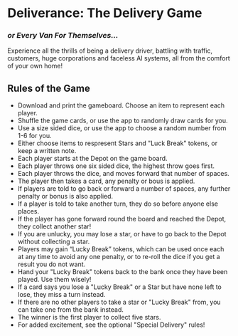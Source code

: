 # Deliverance: The Delivery Game
### *or Every Van For Themselves...*
Experience all the thrills of being a delivery driver, battling with traffic, customers, huge corporations and faceless AI systems, all from the comfort of your own home! 
## Rules of the Game
* Download and print the gameboard. Choose an item to represent each player.
* Shuffle the game cards, or use the app to randomly draw cards for you.
* Use a size sided dice, or use the app to choose a random number from 1-6 for you.
* Either choose items to respresent Stars and "Luck Break" tokens, or keep a written note.
* Each player starts at the Depot on the game board.
* Each player throws one six sided dice, the highest throw goes first.
* Each player throws the dice, and moves forward that number of spaces.
* The player then takes a card, any penalty or bous is applied.
* If players are told to go back or forward a number of spaces, any further penalty or bonus is also applied.
* If a player is told to take another turn, they do so before anyone else places. 
* If the player has gone forward round the board and reached the Depot, they collect another star!
* If you are unlucky, you may lose a star, or have to go back to the Depot without collecting a star.
* Players may gain “Lucky Break” tokens, which can be used once each at any time to avoid any one penalty, or to re-roll the dice if you get a result you do not want. 
* Hand your "Lucky Break" tokens back to the bank once they have been played. Use them wisely!
* If a card says you lose a "Lucky Break" or a Star but have none left to lose, they miss a turn instead. 
* If there are no other players to take a star or "Lucky Break" from, you can take one from the bank instead.
* The winner is the first player to collect five stars.
* For added excitement, see the optional "Special Delivery" rules!